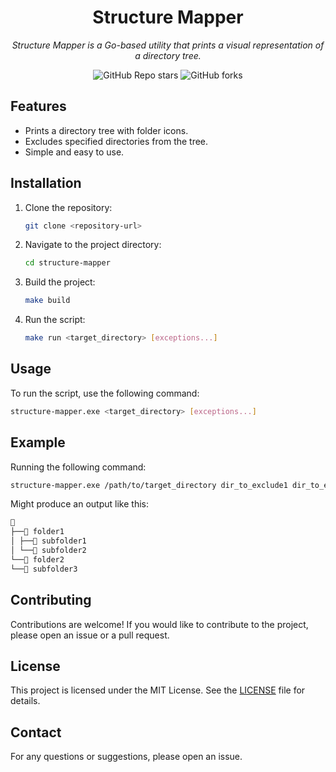 <div align="center">

# Structure Mapper

_Structure Mapper is a Go-based utility that prints a visual representation of a directory tree._

</div>

<div align="center">

![GitHub Repo stars](https://img.shields.io/github/stars/1Solon/structure-mapper?style=for-the-badge)
![GitHub forks](https://img.shields.io/github/forks/1Solon/structure-mapper?style=for-the-badge)

</div>

## Features

- Prints a directory tree with folder icons.
- Excludes specified directories from the tree.
- Simple and easy to use.

## Installation

1. Clone the repository:

   ```sh
   git clone <repository-url>
   ```

2. Navigate to the project directory:

   ```sh
   cd structure-mapper
   ```

3. Build the project:

   ```sh
   make build
   ```

4. Run the script:

   ```sh
   make run <target_directory> [exceptions...]
   ```

## Usage

To run the script, use the following command:

```sh
structure-mapper.exe <target_directory> [exceptions...]
```

## Example

Running the following command:

```sh
structure-mapper.exe /path/to/target_directory dir_to_exclude1 dir_to_exclude2
```

Might produce an output like this:

```md
📁
├──📁 folder1
│ ├──📁 subfolder1
│ └──📁 subfolder2
└──📁 folder2
└──📁 subfolder3
```

## Contributing

Contributions are welcome! If you would like to contribute to the project, please open an issue or a pull request.

## License

This project is licensed under the MIT License. See the [LICENSE](LICENSE) file for details.

## Contact

For any questions or suggestions, please open an issue.
